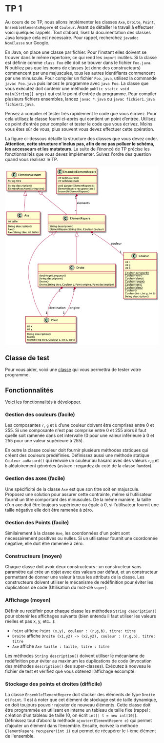# TP 1

Au cours de ce TP, nous allons implémenter les classes `Axe`, `Droite`, `Point`, `EnsembleElementsRepere` et `Couleur`. Avant de détailler le travail à effectuer voici quelques rappels. Tout d’abord, lisez la documentation des classes Java lorsque cela est nécessaire. Pour rappel, recherchez `javadoc NomClasse` sur Google.

En Java, on place une classe par fichier. Pour l'instant elles doivent se trouver dans le même repertoire, ce qui rend les `import` inutiles. Si la classe est définie comme `class Foo` elle doit se trouver dans le fichier `Foo.java`. N'oubliez pas que les noms de classes (et donc des constructeurs) commencent par une majuscules, tous les autres identifiants commencent par une minuscule.
Pour compiler un fichier `Foo.java`, utilisez la commande `javac Foo.java` puis lancez le programme avec `java Foo`. La classe que vous exécutez doit contenir une méthode `public static void main(String[] args)` qui est le point d’entrée du programme. Pour compiler plusieurs fichiers ensembles, lancez `javac *.java` ou `javac fichier1.java fichier2.java`.

Pensez à compiler et tester très rapidement le code que vous écrivez. Pour cela utilisez la classe fourni ci-après qui contient un point d’entrée. Utilisez ce point d’entrée pour compiler et tester le code que vous écrivez. Moins vous êtes sûr de vous, plus souvent vous devez effectuer cette opération.

La figure ci-dessous détaille la structure des classes que vous devez coder. **Attention, cette structure n'inclus pas, afin de ne pas polluer le schéma, les accesseurs et les mutateurs**. La suite de l’énoncé de TP précise les fonctionnalités que vous devez implémenter. Suivez l'ordre des question quand vous réalisez le TP.

![Structure du programme](doc/design.png)

## Classe de test

Pour vous aider, voici une [classe](src/main/java/Tests.java) qui vous permettra de tester votre programme.

## Fonctionnalités

Voici les fonctionnalités à développer.

### Gestion des couleurs (facile)

Les composantes `r`, `g` et `b` d’une couleur doivent être comprises entre 0 et 255. Si une composante n'est pas comprise entre 0 et 255 alors il faut quelle soit ramenée dans cet intervalle (0 pour une valeur inférieure à 0 et 255 pour une valeur supérieure à 255).

En outre la classe couleur doit fournir plusieurs méthodes statiques qui créent des couleurs prédéfinies. Définissez aussi une méthode statique `Couleur auHasard()` qui renvoie un couleur au hasard avec des valeurs `r`,`g` et `b` aléatoirement générées (astuce : regardez du coté de la classe `Random`).

### Gestion des axes (facile)

Une spécificité de la classe `Axe` est que son titre soit en majuscule. Proposez une solution pour assurer cette contrainte, même si l’utilisateur fournit un titre comportant des minuscules. De la même manière, la taille d'un axe doit être toujours supérieure ou égale à 0, si l'utilisateur fournit une taille négative elle doit être ramenée à zéro.

### Gestion des Points (facile)

Similairement à la classe `Axe`, les coordonnées d'un point sont nécessairement positives ou nulles. Si un utilisateur fournit une coordonnée négative, elle doit être ramenée à zéro.

### Constructeurs (moyen)

Chaque classe doit avoir deux constructeurs : un constructeur sans paramètre qui crée un objet avec des valeurs par défaut, et un constructeur permettant de donner une valeur à tous les attributs de la classe. Les constructeurs doivent utiliser le mécanisme de redéfinition pour éviter les duplications de code (Utilisation du mot-clé `super`).

### Affichage (moyen)

Définir ou redéfinir pour chaque classe les méthodes `String description()` pour obtenir les affichages suivants (bien entendu il faut utiliser les valeurs réelles et pas x, y, etc...):

* `Point` affiche `Point (x,y), couleur : (r,g,b), titre: titre`
* `Droite` affiche `Droite (x1,y2) -> (x2,y2), couleur : (r,g,b), titre: titre`
* `Axe` affiche `Axe taille : taille, titre : titre`

Les méthodes `String description()` doivent utiliser le mécanisme de redéfinition pour éviter au maximum les duplications de code (invocation des méthodes `description()` des super-classes). Exécutez à nouveau le fichier de test et vérifiez que vous obtenez l’affichage escompté.

### Stockage des points et droites (difficile)

La classe `EnsembleElementRepere` doit stocker des éléments de type `Droite` et `Point`. Il est à noter que cet élément de stockage est de taille dynamique, on doit toujours pouvoir rajouter de nouveau éléments. Cette classe doit être programmée en utilisant en interne un tableau de taille fixe (rappel : création d’un tableau de taille 10, on écrit `int[] t = new int[10]`). Définissez tout d’abord la méthode `ajouter(ElementRepere e)` qui permet d’ajouter un élément dans l’ensemble. Ensuite, écrivez la méthode `ElementRepere recuperer(int i)` qui permet de récupérer le i-ème élément de l'ensemble.
